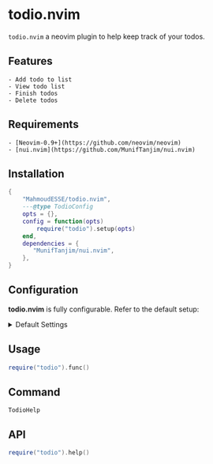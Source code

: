 # todio.nvim

`todio.nvim` a neovim plugin to help keep track of your todos.

## Features

    - Add todo to list
    - View todo list
    - Finish todos
    - Delete todos

## Requirements

    - [Neovim-0.9+](https://github.com/neovim/neovim)
    - [nui.nvim](https://github.com/MunifTanjim/nui.nvim)

## Installation

<!-- setup:start -->

```lua
{
    "MahmoudESSE/todio.nvim",
    ---@type TodioConfig
    opts = {},
    config = function(opts)
        require("todio").setup(opts)
    end,
    dependencies = {
       "MunifTanjim/nui.nvim", 
    },
}
```

<!-- setup:end -->

## Configuration

**todio.nvim** is fully configurable. Refer to the default setup:

<details>
    <summary>Default Settings</summary>
    <!-- config:start -->
    ```lua
    {

    }

    ```
    <!-- config:start -->

</details>

## Usage

```lua
require("todio").func()
```

## Command

```console
TodioHelp
```

## API

```lua
require("todio").help()
```
